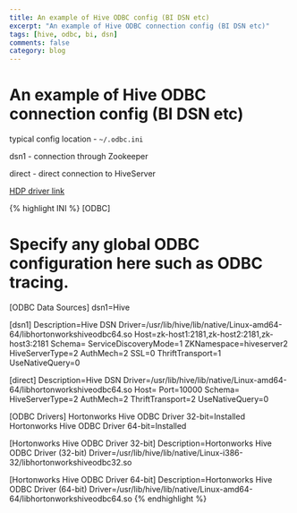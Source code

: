 ```yaml
---
title: An example of Hive ODBC config (BI DSN etc)
excerpt: "An example of Hive ODBC connection config (BI DSN etc)"
tags: [hive, odbc, bi, dsn]
comments: false
category: blog
---
```


# An example of Hive ODBC connection config (BI DSN etc)

typical config location - `~/.odbc.ini`

dsn1 - connection through Zookeeper

direct - direct connection to HiveServer

[HDP driver link](https://www.cloudera.com/downloads/hdp.html)

{% highlight INI %}
[ODBC]
# Specify any global ODBC configuration here such as ODBC tracing.
 
[ODBC Data Sources]
dsn1=Hive
 
[dsn1]
Description=Hive DSN
Driver=/usr/lib/hive/lib/native/Linux-amd64-64/libhortonworkshiveodbc64.so
Host=zk-host1:2181,zk-host2:2181,zk-host3:2181
Schema=<your schema>
ServiceDiscoveryMode=1
ZKNamespace=hiveserver2
HiveServerType=2
AuthMech=2
SSL=0
ThriftTransport=1
UseNativeQuery=0
 
[direct]
Description=Hive DSN
Driver=/usr/lib/hive/lib/native/Linux-amd64-64/libhortonworkshiveodbc64.so
Host=<hiveserver host>
Port=10000
Schema=<your schema>
HiveServerType=2
AuthMech=2
ThriftTransport=2
UseNativeQuery=0
 
[ODBC Drivers]
Hortonworks Hive ODBC Driver 32-bit=Installed
Hortonworks Hive ODBC Driver 64-bit=Installed
 
[Hortonworks Hive ODBC Driver 32-bit]
Description=Hortonworks Hive ODBC Driver (32-bit)
Driver=/usr/lib/hive/lib/native/Linux-i386-32/libhortonworkshiveodbc32.so
 
[Hortonworks Hive ODBC Driver 64-bit]
Description=Hortonworks Hive ODBC Driver (64-bit)
Driver=/usr/lib/hive/lib/native/Linux-amd64-64/libhortonworkshiveodbc64.so
{% endhighlight %}

